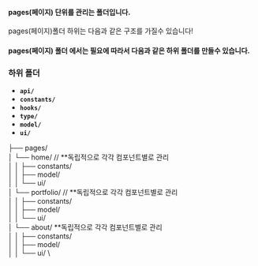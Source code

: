 #### pages(페이지) 단위를 관리는 폴더입니다.

pages(페이지)폴더 하위는 다음과 같은 구조를 가질수 있습니다!

#### pages(페이지) 폴더 에서는 필요에 따라서 다음과 같은 하위 폴더를 만들수 있습니다.

### 하위 폴더

- **`api/`**
- **`constants/`**
- **`hooks/`**
- **`type/`**
- **`model/`**
- **`ui/`**

├── pages/ \
│ └── home/ // **독립적으로 각각 컴포넌트별로 관리\
│ │ ├── constants/ \
│ │ ├── model/ \
│ │ └── ui/ \
│ └── portfolio/ // **독립적으로 각각 컴포넌트별로 관리\
│ │ ├── constants/ \
│ │ ├── model/ \
│ │ └── ui/ \
│ └── about/ \*\*독립적으로 각각 컴포넌트별로 관리\
│ │ ├── constants/ \
│ │ ├── model/ \
│ │ └── ui/ \

